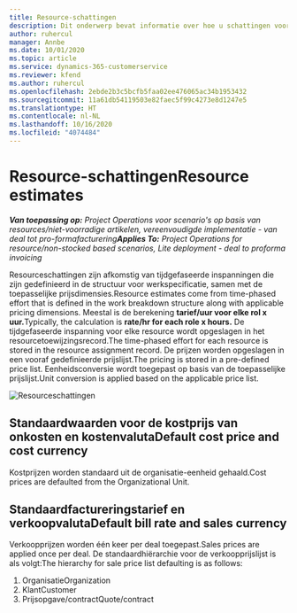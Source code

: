```yaml
---
title: Resource-schattingen
description: Dit onderwerp bevat informatie over hoe u schattingen voor resources worden berekend in Project Operations.
author: ruhercul
manager: Annbe
ms.date: 10/01/2020
ms.topic: article
ms.service: dynamics-365-customerservice
ms.reviewer: kfend
ms.author: ruhercul
ms.openlocfilehash: 2ebde2b3c5bcfb5faa02ee476065ac34b1953432
ms.sourcegitcommit: 11a61db54119503e82faec5f99c4273e8d1247e5
ms.translationtype: HT
ms.contentlocale: nl-NL
ms.lasthandoff: 10/16/2020
ms.locfileid: "4074484"
---
```

# <a name="resource-estimates"></a><span data-ttu-id="32eb0-103">Resource-schattingen</span><span class="sxs-lookup"><span data-stu-id="32eb0-103">Resource estimates</span></span>

<span data-ttu-id="32eb0-104">_**Van toepassing op:** Project Operations voor scenario's op basis van resources/niet-voorradige artikelen, vereenvoudigde implementatie - van deal tot pro-formafacturering_</span><span class="sxs-lookup"><span data-stu-id="32eb0-104">_**Applies To:** Project Operations for resource/non-stocked based scenarios, Lite deployment - deal to proforma invoicing_</span></span>

<span data-ttu-id="32eb0-105">Resourceschattingen zijn afkomstig van tijdgefaseerde inspanningen die zijn gedefinieerd in de structuur voor werkspecificatie, samen met de toepasselijke prijsdimensies.</span><span class="sxs-lookup"><span data-stu-id="32eb0-105">Resource estimates come from time-phased effort that is defined in the work breakdown structure along with applicable pricing dimensions.</span></span> <span data-ttu-id="32eb0-106">Meestal is de berekening **tarief/uur voor elke rol x uur.**</span><span class="sxs-lookup"><span data-stu-id="32eb0-106">Typically, the calculation is **rate/hr for each role x hours.**</span></span> <span data-ttu-id="32eb0-107">De tijdgefaseerde inspanning voor elke resource wordt opgeslagen in het resourcetoewijzingsrecord.</span><span class="sxs-lookup"><span data-stu-id="32eb0-107">The time-phased effort for each resource is stored in the resource assignment record.</span></span> <span data-ttu-id="32eb0-108">De prijzen worden opgeslagen in een vooraf gedefinieerde prijslijst.</span><span class="sxs-lookup"><span data-stu-id="32eb0-108">The pricing is stored in a pre-defined price list.</span></span> <span data-ttu-id="32eb0-109">Eenheidsconversie wordt toegepast op basis van de toepasselijke prijslijst.</span><span class="sxs-lookup"><span data-stu-id="32eb0-109">Unit conversion is applied based on the applicable price list.</span></span>

![Resourceschattingen](./media/navigation12.png)

## <a name="default-cost-price-and-cost-currency"></a><span data-ttu-id="32eb0-111">Standaardwaarden voor de kostprijs van onkosten en kostenvaluta</span><span class="sxs-lookup"><span data-stu-id="32eb0-111">Default cost price and cost currency</span></span>

<span data-ttu-id="32eb0-112">Kostprijzen worden standaard uit de organisatie-eenheid gehaald.</span><span class="sxs-lookup"><span data-stu-id="32eb0-112">Cost prices are defaulted from the Organizational Unit.</span></span>

## <a name="default-bill-rate-and-sales-currency"></a><span data-ttu-id="32eb0-113">Standaardfactureringstarief en verkoopvaluta</span><span class="sxs-lookup"><span data-stu-id="32eb0-113">Default bill rate and sales currency</span></span>

<span data-ttu-id="32eb0-114">Verkoopprijzen worden één keer per deal toegepast.</span><span class="sxs-lookup"><span data-stu-id="32eb0-114">Sales prices are applied once per deal.</span></span> <span data-ttu-id="32eb0-115">De standaardhiërarchie voor de verkoopprijslijst is als volgt:</span><span class="sxs-lookup"><span data-stu-id="32eb0-115">The hierarchy for sale price list defaulting is as follows:</span></span>

1. <span data-ttu-id="32eb0-116">Organisatie</span><span class="sxs-lookup"><span data-stu-id="32eb0-116">Organization</span></span>
2. <span data-ttu-id="32eb0-117">Klant</span><span class="sxs-lookup"><span data-stu-id="32eb0-117">Customer</span></span>
3. <span data-ttu-id="32eb0-118">Prijsopgave/contract</span><span class="sxs-lookup"><span data-stu-id="32eb0-118">Quote/contract</span></span>
